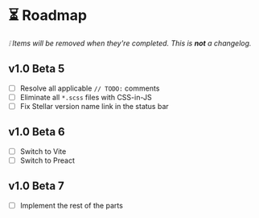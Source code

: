 # ⏳ Roadmap

_❕ Items will be removed when they're completed. This is **not** a changelog._

## v1.0 Beta 5

- [ ] Resolve all applicable `// TODO:` comments
- [ ] Eliminate all `*.scss` files with CSS-in-JS
- [ ] Fix Stellar version name link in the status bar

## v1.0 Beta 6

- [ ] Switch to Vite
- [ ] Switch to Preact

## v1.0 Beta 7

- [ ] Implement the rest of the parts
